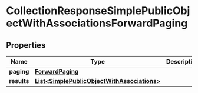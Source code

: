 

# CollectionResponseSimplePublicObjectWithAssociationsForwardPaging


## Properties

| Name | Type | Description | Notes |
|------------ | ------------- | ------------- | -------------|
|**paging** | [**ForwardPaging**](ForwardPaging.md) |  |  [optional] |
|**results** | [**List&lt;SimplePublicObjectWithAssociations&gt;**](SimplePublicObjectWithAssociations.md) |  |  |



